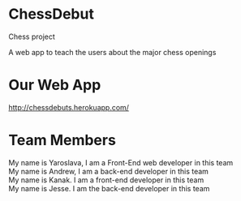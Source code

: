 # ChessDebut
Chess project 

A web app to teach the users about the major chess openings <br />

# Our Web App
http://chessdebuts.herokuapp.com/

 # Team Members <br />
My name is Yaroslava, I am a Front-End web developer in this team <br />
My name is Andrew, I am a back-end developer in this team </br>
My name is Kanak. I am a front-end developer in this team </br>
My name is Jesse. I am the back-end developer in this team

